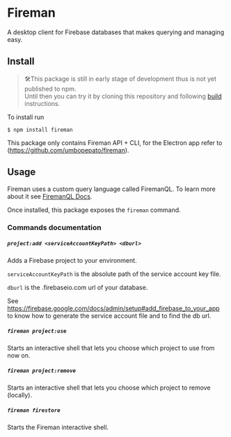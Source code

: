 # Fireman

A desktop client for Firebase databases that makes querying and managing easy.

## Install

> 🛠This package is still in early stage of development thus is not yet published to npm.  
> Until then you can try it by cloning this repository and following [build](https://github.com/Salvatore-Giordano/fireman-cli/wiki/Build) instructions.

To install run

```
$ npm install fireman
```

This package only contains Fireman API + CLI, for the Electron app refer to (https://github.com/umbopepato/fireman).

## Usage

Fireman uses a custom query language called FiremanQL. To learn more about it see [FiremanQL Docs](https://github.com/Salvatore-Giordano/fireman-cli/wiki/FiremanQL).

Once installed, this package exposes the `fireman` command.

### Commands documentation

##### `project:add <serviceAccountKeyPath> <dburl>`

Adds a Firebase project to your environment.

`serviceAccountKeyPath` is the absolute path of the service account key file.

`dburl` is the .firebaseio.com url of your database.

See https://firebase.google.com/docs/admin/setup#add_firebase_to_your_app to know how to generate the service account file and to find the db url.

##### `fireman project:use`

Starts an interactive shell that lets you choose which project to use from now on.

##### `fireman project:remove`

Starts an interactive shell that lets you choose which project to remove (locally).

##### `fireman firestore`

Starts the Fireman interactive shell.
